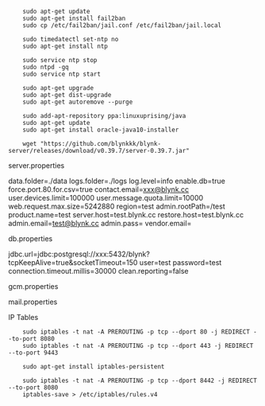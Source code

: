         sudo apt-get update
        sudo apt-get install fail2ban
        sudo cp /etc/fail2ban/jail.conf /etc/fail2ban/jail.local

        sudo timedatectl set-ntp no
        sudo apt-get install ntp

        sudo service ntp stop
        sudo ntpd -gq
        sudo service ntp start

        sudo apt-get upgrade
        sudo apt-get dist-upgrade
        sudo apt-get autoremove --purge

        sudo add-apt-repository ppa:linuxuprising/java
        sudo apt-get update
        sudo apt-get install oracle-java10-installer
        
        wget "https://github.com/blynkkk/blynk-server/releases/download/v0.39.7/server-0.39.7.jar"
        

server.properties

data.folder=./data
logs.folder=./logs
log.level=info
enable.db=true
force.port.80.for.csv=true
contact.email=xxx@blynk.cc
user.devices.limit=100000
user.message.quota.limit=10000
web.request.max.size=5242880
region=test
admin.rootPath=/test
product.name=test
server.host=test.blynk.cc
restore.host=test.blynk.cc
admin.email=test@blynk.cc
admin.pass=
vendor.email=

        
db.properties

jdbc.url=jdbc:postgresql://xxx:5432/blynk?tcpKeepAlive=true&socketTimeout=150
user=test
password=test
connection.timeout.millis=30000
clean.reporting=false

gcm.properties

mail.properties

IP Tables

        sudo iptables -t nat -A PREROUTING -p tcp --dport 80 -j REDIRECT --to-port 8080
        sudo iptables -t nat -A PREROUTING -p tcp --dport 443 -j REDIRECT --to-port 9443
        
        sudo apt-get install iptables-persistent
        
        sudo iptables -t nat -A PREROUTING -p tcp --dport 8442 -j REDIRECT --to-port 8080
        iptables-save > /etc/iptables/rules.v4